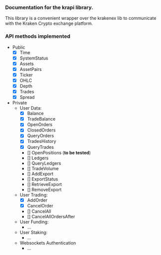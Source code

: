 ### Documentation for the krapi library.

This library is a convenient wrapper over the krakenex lib to communicate with
the Kraken Crypto exchange platform.

### API methods implemented
- Public
  - [x] Time
  - [x] SystemStatus
  - [x] Assets
  - [x] AssetPairs
  - [x] Ticker
  - [x] OHLC
  - [x] Depth
  - [x] Trades
  - [x] Spread
- Private
  - User Data:
    - [x] Balance
    - [x] TradeBalance
    - [x] OpenOrders
    - [x] ClosedOrders
    - [x] QueryOrders
    - [x] TradesHistory
    - [x] QueryTrades
    - [] OpenPositions (__to be tested__)
    - [] Ledgers
    - [] QueryLedgers
    - [] TradeVolume
    - [] AddExport
    - [] ExportStatus
    - [] RetrieveExport
    - [] RemoveExport
  - User Trading:
    - [x] AddOrder
    - [x] CancelOrder
    - [] CancelAll
    - [] CancelAllOrdersAfter
  - User Funding:
    - ...
  - User Staking:
    - ...
  - Websockets Authentication
    - ...
  
    
